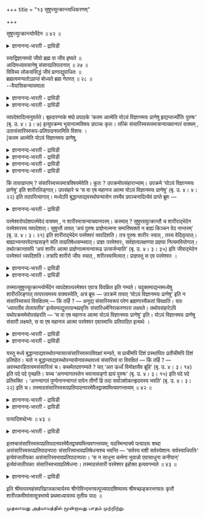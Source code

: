 +++
title = "१३ सुषुप्त्युत्क्रान्त्यधिकरणम्"

+++

सुषुप्त्युत्क्रान्त्योर्भेदेन ॥ ४२ ॥  
<details><summary>ज्ञानानन्द-भारती - द्राविडी</summary>

सु षुप्त्युत्क्रान्द्योर्बेदेन ॥ ४२ ॥
</details>

स्याद्विज्ञानमयो जीवो ब्रह्म वा जीव इष्यते ॥  
आदिमध्यावसानेषु संसारप्रतिपादनात् ॥ २७ ॥  
विविच्य लोकसंसिद्धं जीवं प्राणाद्युपाधितः ॥  
ब्रह्मत्वमन्यतोऽप्राप्तं बोध्यते ब्रह्म नेतरत् ॥ २८ ॥  
--वैयासिकन्यायमाला

<details><summary>ज्ञानानन्द-भारती - द्राविडी</summary>

विक्ञाऩमयऩ् ऎऩ्बदु जीवऩायिरुक्कुमा? अल्लदु पिरह्ममा? (उबनिषत्तिऩ्)
आरम्बत्तिलुम, मत्तियिलुम्, कडैसियिलुम् संसारमे
पिरदिबादिक्कप्पट्टिरुप्पदाल् जीवऩ् ऎऩ्ऱु करुदप्पडुगिऱदु।
</details>

<details><summary>ज्ञानानन्द-भारती - द्राविडी</summary>

उलगत्तिल् उऱुदियाय् तॆरिन्दुळ्ळ जीवऩै पिराणऩ् मुदलाऩ उबादिगळिलिरुन्दु
पिरित्तॆडुत्तु (अवऩुक्के) वेऱु ऎन्द पिरमाणत्तिऩालुम् अऱियक्कूडाद पिरह्म
मायिरुक्कुम् तऩ्मै पोदिक्कप्पडुगिऱदु। (आगैयाल् विक् ञाऩमयऩ् ऎऩ्बदु)
पिरह्ममे वेऱु ऎदुवुमिल्लै।
</details>

व्यपदेशादित्यनुवर्तते। बृहदारण्यके षष्ठे प्रपाठके ‘कतम आत्मेति योऽयं
विज्ञानमयः प्राणेषु हृद्यन्तर्ज्योतिः पुरुषः’ (बृ. उ. ४। ३। ७)
इत्युपक्रम्य भूयानात्मविषयः प्रपञ्चः कृतः। तत्किं
संसारिस्वरूपमात्रान्वाख्यानपरं वाक्यम् , उतासंसारिस्वरूप-प्रतिपादनपरमिति
विशयः ।  
\[कतम आत्मेति योऽयं विज्ञानमयः प्राणेषु,

<details><summary>ज्ञानानन्द-भारती - द्राविडी</summary>

ऎऩ्ऱ सुरुदि वाक्यम् संसारियाऩ जीवऩै पोदिक्किऱदा अल्लदु असंसारियाऩ
प्रह्मत्तै पोदिक्किऱदा ऎऩ्ऱु सन्देहम्।
</details>

<details><summary>ज्ञानानन्द-भारती - द्राविडी</summary>

आदियिलुम्, नडुविलुम् मुडिविलुम् संसार तर्मङ्गळैक् कूऱियिरुप्पदाल्
संसारियाऩ जीवऩ्दाऩ् इङ्गु प्रदिबात्यऩ् ऎऩ्ऱु पूर्वबक्षम्।
सुषुप्तियिलुम्, उत्क्रान्दियिलुम् संसारियाऩ जीवऩैक्काट्टिलुम् वेऱाग
परमेसुवरऩैक् कूऱियिरुप्पदाल् प्रह्मत्तै पोदिप्पदिल्दाऩ् इन्द
वाक्कियत्तिऱ्कु तात्पर्यम् उबादिगळुडऩ् सेर्न्दु संसारियाऩ जीवऩै
यऩुवादम् सॆय्दु उबादिगळै विलक्कि जीवऩुडैय सुत्तमाऩ स्वरूबत्तै काट्टि
अदुवे परप्रह्मम् ऎऩ्ऱु अबेदत्तै काट्टुगिऱदु ऎऩ्ऱु सित्तान्दम्\]।
</details>

<details><summary>ज्ञानानन्द-भारती - द्राविडी</summary>

‘सॊल्लियिरुप्पदाल्' ऎऩ्बदु (मुऩ् सूत्तिरत् तिलिरुन्दु) तॊडर्न्दु
वरुगिऱदु।
</details>

<details><summary>ज्ञानानन्द-भारती - द्राविडी</summary>

पिरुहदारण्यत्तिल् आऱावदु पिरबाडगत्तिल् 'ऎवर् आत्मा ऎऩ्ऱु। ऎवर्
पिराणङ्गळिल् ह्रुदयत्तिल् उळ्ळे ज्योदिस्साय् इन्द विज्ञाऩमयऩाऩ पुरुषऩो'
(पिरुहत् ४-३-७) ऎऩ्ऱु आरम्बित्तु आत्मा विषयमाग अदिगमाग विस्तारम्
सॆय्यप्पट्टिरुक्किऱदु। अन्द वाक्कियम् संसारियिऩुडैय स्वरूबत्तै
मात्तिरम् सॊल्वदिल् तात्पर्यमुळ्ळदा अल्लदु संसारियल्लाद स्वरूबत्तै
ऎडुत्तुक्काट्टुवदिल् तात्पर्यमुळ्ळदा, ऎऩ्ऱु सन्देहम्।
</details>

किं तावत्प्राप्तम् ? संसारिस्वरूपमात्रविषयमेवेति। कुतः ?
उपक्रमोपसंहाराभ्याम्। उपक्रमे ‘योऽयं विज्ञानमयः प्राणेषु’ इति
शारीरलिङ्गात्। उपसंहारे च ‘स वा एष महानज आत्मा योऽयं विज्ञानमयः
प्राणेषु’ (बृ. उ. ४। ४। २२) इति तदपरित्यागात्। मध्येऽपि
बुद्धान्ताद्यवस्थोपन्यासेन तस्यैव प्रपञ्चनादित्येवं प्राप्ते ब्रूमः —

<details><summary>ज्ञानानन्द-भारती - द्राविडी</summary>

पूर्वबक्षम्: ऎदु नियायम्? संसारि स्वरूबत्तै मात्तिरम् विषयमाग
उळ्ळदेयॆऩ्ऱु। एऩ्? आरम्बत् तिलिरुन्दुम्, मुडिविलिरुन्दुम्, आरम्बत्तिल्
‘ऎवर् इन्द पिराणऩ्गळिल् विक्ञाऩमयरो' ऎऩ्ऱु सारीरऩुडैय लिङ्गमिरुप्पदाल्
मुडिविलुम्, 'ऎवर् पिराणऩ्गळिल् विक्ञाऩमयरो, अवर्दाऩ् इन्द पॆरिय
पिऱप्पऱ्ऱ, आत्मा' (पिरुहत् ४-४-२२) ऎऩ्ऱु अदै विडाददिऩालुम्, मत्तियिलुम्
जाक्किरत् मुदलाऩ निलैगळैच् चॊल्लि अदैये विस्तरिप्पदिऩालुम्, ऎऩ्ऱु।
</details>

परमेश्वरोपदेशपरमेवेदं वाक्यम् , न शारीरमात्रान्वाख्यानपरम्। कस्मात् ?
सुषुप्तावुत्क्रान्तौ च शारीराद्भेदेन परमेश्वरस्य व्यपदेशात्। सुषुप्तौ
तावत् ‘अयं पुरुषः प्राज्ञेनात्मना सम्परिष्वक्तो न बाह्यं किञ्चन वेद
नान्तरम्’ (बृ. उ. ४। ३। २१) इति शारीराद्भेदेन परमेश्वरं व्यपदिशति।
तत्र पुरुषः शारीरः स्यात् , तस्य वेदितृत्वात्।
बाह्याभ्यन्तरवेदनप्रसङ्गे सति तत्प्रतिषेधसम्भवात्। प्राज्ञः परमेश्वरः,
सर्वज्ञत्वलक्षणया प्रज्ञया नित्यमवियोगात्। तथोत्क्रान्तावपि ‘अयं शारीर
आत्मा प्राज्ञेनात्मनान्वारूढ उत्सर्जन्याति’ (बृ. उ. ४। ३। ३५) इति
जीवाद्भेदेन परमेश्वरं व्यपदिशति। तत्रापि शारीरो जीवः स्यात् ,
शरीरस्वामित्वात्। प्राज्ञस्तु स एव परमेश्वरः ।

<details><summary>ज्ञानानन्द-भारती - द्राविडी</summary>

सित्तान्दम्: इव्विदम् वरुम्बोदु सॊल्गिऱोम्। इन्द वाक्कियम् परमेसुवरऩै
उबदेसिप्पदिलेये तात्पर्यमुळ्ळदु। सारीरऩैमात्तिरम् सॊल्वदिल् तात्पर्य
मुळ्ळदल्ल। एऩ्? सुषुप्तियिलुम् उत्किरान्दियिलुम् सारीरऩैविड वेऱाग
परमेसुवरऩै कुऱिप्पिडुवदाल्।
</details>

<details><summary>ज्ञानानन्द-भारती - द्राविडी</summary>

सुषुप्तियिल् 'इन्द पुरुषऩ् पिराक्ञऩाऩ आत्माविऩाल् नऩ्गु आलिङ्गऩम्
सॆय्यप्पट्टु वॆळियिलुळ्ळदैयो उळ्ळे उळ्ळदैयो ऎदैयुम् अऱिवदिल्लै' (पिरुहत्
४-३-२१) ऎऩ्ऱु सारीरऩैविड वेऱाग परमेसुवरऩै कुऱिप्पिडुगिऱदु। अङ्गे
‘पुरुषऩ्’ ऎऩ्बदु सारीरऩागत्ताऩिरुक्कलाम्। अवऩुक्कु अऱियुम्
तऩ्मैयिरुप्पदाल्। वॆळियिलुळ्ळदु उळ्ळेयुळ्ळदु इवैगळै अऱिवदऱ्कु पिरसङ्गम्
(इडम्) इरुक्किऱ विडत्तिल्दाऩ् अदऩ् मऱुप्पु सम्बविक्कुमाऩदिऩाल्।
‘पिराक्ञऩ्’ ऎऩ्बदु परमेसुवरऩ्, सर्वक्ञत् तऩ्मैयागिय पिरक्ञैयिलिरुन्दु
ऎप्पॊऴुदुम् विलगाद तिऩाल् अप्पडिये उत्किरान्दियिलुम् ‘इन्द सारीर आत्मा
पिराक्ञऩाऩ आत्मावुडऩ् सेर्न्दु सप्तम् पोट्टुक् कॊण्डु पोगिऱाऩ्' (पिरुहत्
४-३-३५) ऎऩ्ऱु जीवऩैविड वेऱाग परमेसुवरऩैक् कुऱिप्पिडुगिऱदु। अङ्गेयुम्
'सारीर्गऩ्’ ऎऩ्बदु जीवऩ्, सरीरत्तिऱ्कु स्वामियायिरुप्पदाल्। 'पिराक्ञऩ्'
ऎऩ्बदो अदे परमेसुवरऩ्दाऩ्।
</details>

तस्मात्सुषुप्त्युत्क्रान्त्योर्भेदेन व्यपदेशात्परमेश्वर एवात्र विवक्षित
इति गम्यते। यदुक्तमाद्यन्तमध्येषु शारीरलिङ्गात् तत्परत्वमस्य
वाक्यस्येति, अत्र ब्रूमः — उपक्रमे तावत् ‘योऽयं विज्ञानमयः प्राणेषु’ इति
न संसारिस्वरूपं विवक्षितम् — किं तर्हि ? — अनूद्य संसारिस्वरूपं परेण
ब्रह्मणास्यैकतां विवक्षति। यतः ‘ध्यायतीव लेलायतीव’
इत्येवमाद्युत्तरग्रन्थप्रवृत्तिः संसारिधर्मनिराकरणपरा लक्ष्यते।
तथोपसंहारेऽपि यथोपक्रममेवोपसंहरति — ‘स वा एष महानज आत्मा योऽयं
विज्ञानमयः प्राणेषु’ इति। योऽयं विज्ञानमयः प्राणेषु संसारी लक्ष्यते, स
वा एष महानज आत्मा परमेश्वर एवास्माभिः प्रतिपादित इत्यर्थः ।

<details><summary>ज्ञानानन्द-भारती - द्राविडी</summary>

आगैयाल् सुषुप्तियिलुम्,, उत्किरान्दियिलुम् वेऱाग कुऱिप्पिडुवदाल्, इङ्गे
परमेसुवरऩ् ताऩ् सॊल्ल उत्तेसिक्कप्पट्टवर् ऎऩ्ऱु तॆरिगिऱदु।
</details>

<details><summary>ज्ञानानन्द-भारती - द्राविडी</summary>

आरम्बम्, मुडिवु मत्ति इवैगळिल् सारीरऩुक्कु लिङ्गमिरुप्पदाल् इन्द
वाक्कियत्तिऱ्कु अदिलेये तात्पर्यम् ऎऩ्ऱु ऎदु सॊल्लप्पट्टदो, अव्विष
यत्तिल् सॊल्गिऱोम्; आरम्बत्तिल् ‘ऎवर् पिराणऩ्गळिल् इन्द विक्ञाऩमयरो'
ऎऩ्बदिऩाल् संसारियिऩुडैय स्वरूबम् सॊल्लविरुम् पप्पडविल्लै, अप्पडियाऩाल्
ऎदु? संसारियिऩुडैय स्वरूबत्तै इरुक्किऱबडि ऎडुत्तुच्चॊल्लि इदऱ्कु
परबिरह्मत्तुडऩ् ऒऩ्ऱाग यिरुक्कुम् तऩ्मैयै सॊल्ल उत्तेसिक्किऱदु। एऩॆऩ्
ऱाल्, 'तियाऩम् सॆय्गिऱदु पोल, सेष्टिक्किऱदु पोल' ऎऩ्बदु मुदलाऩ मेलुळ्ळ
किरन्दत्तिऩ् पिरविरुत्ति संसारियिऩुडैय तर्मङ्गळै निरागरणम् पण्णुवदिल्
तात्पर्यमुळ्ळदागत् तॆरिगिऱदु। अप्पडिये मुडिविलुम्गूड आरम्बत्तिलुळ्ळदैप्
पोलवे “पिराणऩ्गळिल् ऎवर् इन्द विक्ञाऩमयरो, अवरे इन्द पॆरिय पिऱप्पऱ्ऱ
आत्मा” ऎऩ्ऱु मुडिक्किऱदु। ऎन्द इन्द विक्ञाऩमयऩ् पिराणऩ्गळिल्
संसारियागत् तॆरिगिऱारो, अवरे इन्द पॆरिय पिऱप्पऱ्ऱ आत्मा परमेसुवरऩे
ऎङ्गळाल् ऎडुत्तुक्काट्टप्पट्टार् ऎऩ्ऱु अर्त्तम्।
</details>

यस्तु मध्ये बुद्धान्ताद्यवस्थोपन्यासात्संसारिस्वरूपविवक्षां मन्यते, स
प्राचीमपि दिशं प्रस्थापितः प्रतीचीमपि दिशं प्रतिष्ठेत। यतो न
बुद्धान्ताद्यवस्थोपन्यासेनावस्थावत्त्वं संसारित्वं वा विवक्षितं — किं
तर्हि ? — अवस्थारहितत्वमसंसारित्वं च। कथमेतदवगम्यते ? यत् ‘अत ऊर्ध्वं
विमोक्षायैव ब्रूहि’ (बृ. उ. ४। ३। १४) इति पदे पदे पृच्छति। यच्च
‘अनन्वागतस्तेन भवत्यसङ्गो ह्ययं पुरुषः’ (बृ. उ. ४। ३। १५) इति पदे पदे
प्रतिवक्ति । ‘अनन्वागतं पुण्येनानन्वागतं पापेन तीर्णो हि तदा
सर्वाञ्शोकान्हृदयस्य भवति’ (बृ. उ. ४। ३। २२) इति च।
तस्मादसंसारिस्वरूपप्रतिपादनपरमेवैतद्वाक्यमित्यवगन्तव्यम् ॥ ४२ ॥

<details><summary>ज्ञानानन्द-भारती - द्राविडी</summary>

मत्तियिल् जाक्किरत् मुदलाऩ निलैगळै सॊल्लियिरुप्पदाल् संसारियिऩ्
स्वरूबत्तैच् चॊल्ल ऎण्णमॆऩ्ऱु ऎवऩ् निऩैक्किऱाऩो अवऩ् किऴक्कुदिक्किल् पोग
पुऱप्पट्टवऩ्, मेऱ्कु तिक्किल् पोवाऩ्। एऩॆऩ्ऱाल्, जाक्किरत् मुदलाऩ
निलैगळै सॊल्लुवदाल् अन्द निलैयुडऩिरुक्कुम् तऩ्मैयै यावदु
संसारित्तऩ्मैयैयावदु सॊल्ल, उत्तेस मिल्लै। अप्पडियाऩाल् ऎदै? अव्विद
निलैयऱ्ऱि रुक्कुम् तऩ्मैयुम् संसारियिल्लाद तऩ्मैयुम् (सॊल्ल उत्तेम्)
इदु ऎप्पडित् तॆरिगिऱदु? ऎदऩाल्, इदऱ्कुमेल् मोक्षत्तिऩ् पॊरुट्टु
सॊल्लुम्' ऎऩ्ऱु ऒव्वॊरुबडियिलुम् केट्किऱाऩ्, ‘अदऩाल् तॊडरप्पडामल् इन्द
पुरुषऩ् पऱ्ऱऱ्ऱवऩागवे इरुक्किऱाऩ्' (पिरुहत् ४-३-१४, १५) ऎऩ्ऱु ऒव्वॊरु
पडियिलुम् सॊल्गिऱार्; पुण्णियत्तिऩाल् तॊडरप् पडाददु। पाबत्ताल्
तॊडरप्पडाददु। अप्पॊऴुदु ह्रुदयत्तिलुळ्ळ ऎल्ला लोगङ्गळैयुम् निच्चयमाय्
कडन्दु विडुगिऱाऩ्' (पिरुहत् ४-२-२२) ऎऩ्ऱुम्।
</details>

<details><summary>ज्ञानानन्द-भारती - द्राविडी</summary>

आगैयाल् संसारियिल्लाद स्वरूबत्तै ऎडुत्तुच्चॊल्वदिलेये तात्पर्यमुळ्ळदु
इन्द वाक्कियम् ऎऩ्ऱु अऱियवुम्।
</details>

पत्यादिशब्देभ्यः ॥ ४३ ॥  
<details><summary>ज्ञानानन्द-भारती - द्राविडी</summary>

पत्यादिसप्तेप्य: ॥ ४३ ॥
</details>

इतश्चासंसारिस्वरूपप्रतिपादनपरमेवैतद्वाक्यमित्यवगन्तव्यम्; यदस्मिन्वाक्ये
पत्यादयः शब्दा असंसारिस्वरूपप्रतिपादनपराः संसारिस्वभावप्रतिषेधनाश्च
भवन्ति — ‘सर्वस्य वशी सर्वस्येशानः सर्वस्याधिपतिः’ इत्येवंजातीयका
असंसारिस्वभावप्रतिपादनपराः। ‘स न साधुना कर्मणा भूयान्नो एवासाधुना
कनीयान्’ इत्येवंजातीयकाः संसारिस्वभावप्रतिषेधनाः। तस्मादसंसारी परमेश्वर
इहोक्त इत्यवगम्यते ॥ ४३ ॥

<details><summary>ज्ञानानन्द-भारती - द्राविडी</summary>

इदिऩालुम् संसारियल्लाद स्वरूबत्तै ऎडुत्तुच् चॊल्वदिलेये तात्पर्य
मुळ्ळदु इन्द वाक्कियम् ऎऩ्ऱु अऱियवेण्डुम्। ऎदिऩाल्, इन्द वाक्कियत्तिल्
“पदि” मुदलाऩ सप्तङ्गळ् संसारि यिल्लाद स्वरूबत्तै ऎडुत्तुक् काट्टुवदिल्
तात्पर्य मुळ्ळवैगळागवुम् संसारियिऩ् स्वरूबत्तै मऱुक्किऱवैगळागवुम्
इरुक्किऩ्ऱऩ्। “ऎल्लावऱ्ऱैयुम् वसत्तिल् वैत्तुक्कॊण्डिरुप्पवर्,
ऎल्लावऱ्ऱैयुम् आळुबवर्, ऎल्लावऱ्ऱिऱ्कुम् अदिबदि” ऎऩ्ऱु इव्विदम्
पोलुळ्ळवैगळ् संसारियिल्लाद स्वबावत्तै ऎडुत्तुक्काट्टुवदिल्
तात्पर्यमुळ्ळवैगळ्; ‘अवर् नल्ल कर्माविऩाल् पॆरियवरावदिल्लै, कॆट्ट
कर्माविऩाल् सिऱियवरावदुमिल्लै' ऎऩ्बदु पोलुळ्ळवैगळ् संसारि स्वबावत्तै
मऱुप्पवैगळ्। आगैयाल् संसारियिल्लाद परमेसुवरऩ् इङ्गे सॊल्लप्पट्टि
रुक्किऱारॆऩ्ऱु अऱियप्पडुगिऱदु।
</details>

इति श्रीमत्परमहंसपरिव्राजकाचार्यस्य श्रीगोविन्दभगवत्पूज्यपादशिष्यस्य
श्रीमच्छङ्करभगवतः कृतौ शारीरकमीमांसासूत्रभाष्ये प्रथमाध्यायस्य तृतीयः
पादः ॥

முதலாவது அத்யாயத்தில் மூன்றாவது பாதம் முற்றிற்று.